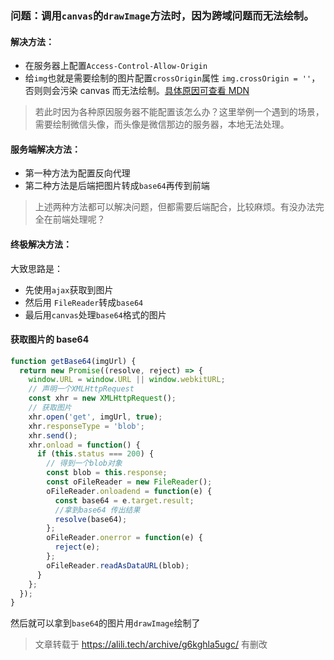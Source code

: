 ### 问题：调用`canvas`的`drawImage`方法时，因为跨域问题而无法绘制。

#### 解决方法：

- 在服务器上配置`Access-Control-Allow-Origin`
- 给`img`也就是需要绘制的图片配置`crossOrigin`属性 `img.crossOrigin = ''`，否则则会污染 canvas 而无法绘制。[具体原因可查看 MDN](https://developer.mozilla.org/zh-CN/docs/Web/HTML/CORS_enabled_image)

> 若此时因为各种原因服务器不能配置该怎么办？这里举例一个遇到的场景，需要绘制微信头像，而头像是微信那边的服务器，本地无法处理。

#### 服务端解决方法：

- 第一种方法为配置反向代理
- 第二种方法是后端把图片转成`base64`再传到前端

> 上述两种方法都可以解决问题，但都需要后端配合，比较麻烦。有没办法完全在前端处理呢？

#### 终极解决方法：

大致思路是：

- 先使用`ajax`获取到图片
- 然后用 `FileReader`转成`base64`
- 最后用`canvas`处理`base64`格式的图片

#### 获取图片的 base64

```js
function getBase64(imgUrl) {
  return new Promise((resolve, reject) => {
    window.URL = window.URL || window.webkitURL;
    // 声明一个XMLHttpRequest
    const xhr = new XMLHttpRequest();
    // 获取图片
    xhr.open('get', imgUrl, true);
    xhr.responseType = 'blob';
    xhr.send();
    xhr.onload = function() {
      if (this.status === 200) {
        // 得到一个blob对象
        const blob = this.response;
        const oFileReader = new FileReader();
        oFileReader.onloadend = function(e) {
          const base64 = e.target.result;
          //拿到base64 传出结果
          resolve(base64);
        };
        oFileReader.onerror = function(e) {
          reject(e);
        };
        oFileReader.readAsDataURL(blob);
      }
    };
  });
}
```

然后就可以拿到`base64`的图片用`drawImage`绘制了

> 文章转载于 https://alili.tech/archive/g6kghla5ugc/ 有删改
